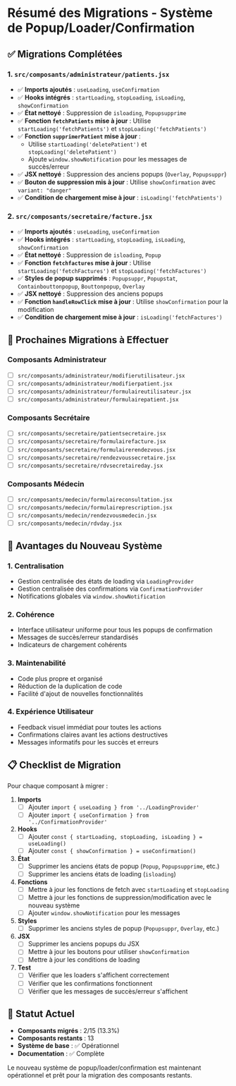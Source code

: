 # Résumé des Migrations - Système de Popup/Loader/Confirmation

## ✅ Migrations Complétées

### 1. `src/composants/administrateur/patients.jsx`
- ✅ **Imports ajoutés** : `useLoading`, `useConfirmation`
- ✅ **Hooks intégrés** : `startLoading`, `stopLoading`, `isLoading`, `showConfirmation`
- ✅ **État nettoyé** : Suppression de `isloading`, `Popupsupprime`
- ✅ **Fonction `fetchPatients` mise à jour** : Utilise `startLoading('fetchPatients')` et `stopLoading('fetchPatients')`
- ✅ **Fonction `supprimerPatient` mise à jour** : 
  - Utilise `startLoading('deletePatient')` et `stopLoading('deletePatient')`
  - Ajoute `window.showNotification` pour les messages de succès/erreur
- ✅ **JSX nettoyé** : Suppression des anciens popups (`Overlay`, `Popupsuppr`)
- ✅ **Bouton de suppression mis à jour** : Utilise `showConfirmation` avec `variant: "danger"`
- ✅ **Condition de chargement mise à jour** : `isLoading('fetchPatients')`

### 2. `src/composants/secretaire/facture.jsx`
- ✅ **Imports ajoutés** : `useLoading`, `useConfirmation`
- ✅ **Hooks intégrés** : `startLoading`, `stopLoading`, `isLoading`, `showConfirmation`
- ✅ **État nettoyé** : Suppression de `isloading`, `Popup`
- ✅ **Fonction `fetchfactures` mise à jour** : Utilise `startLoading('fetchFactures')` et `stopLoading('fetchFactures')`
- ✅ **Styles de popup supprimés** : `Popupsuppr`, `Popupstat`, `Containbouttonpopup`, `Bouttonpopup`, `Overlay`
- ✅ **JSX nettoyé** : Suppression des anciens popups
- ✅ **Fonction `handleRowClick` mise à jour** : Utilise `showConfirmation` pour la modification
- ✅ **Condition de chargement mise à jour** : `isLoading('fetchFactures')`

## 🔄 Prochaines Migrations à Effectuer

### Composants Administrateur
- [ ] `src/composants/administrateur/modifierutilisateur.jsx`
- [ ] `src/composants/administrateur/modifierpatient.jsx`
- [ ] `src/composants/administrateur/formulaireutilisateur.jsx`
- [ ] `src/composants/administrateur/formulairepatient.jsx`

### Composants Secrétaire
- [ ] `src/composants/secretaire/patientsecretaire.jsx`
- [ ] `src/composants/secretaire/formulairefacture.jsx`
- [ ] `src/composants/secretaire/formulairerendezvous.jsx`
- [ ] `src/composants/secretaire/rendezvoussecretaire.jsx`
- [ ] `src/composants/secretaire/rdvsecretaireday.jsx`

### Composants Médecin
- [ ] `src/composants/medecin/formulaireconsultation.jsx`
- [ ] `src/composants/medecin/formulaireprescription.jsx`
- [ ] `src/composants/medecin/rendezvousmedecin.jsx`
- [ ] `src/composants/medecin/rdvday.jsx`

## 🎯 Avantages du Nouveau Système

### 1. **Centralisation**
- Gestion centralisée des états de loading via `LoadingProvider`
- Gestion centralisée des confirmations via `ConfirmationProvider`
- Notifications globales via `window.showNotification`

### 2. **Cohérence**
- Interface utilisateur uniforme pour tous les popups de confirmation
- Messages de succès/erreur standardisés
- Indicateurs de chargement cohérents

### 3. **Maintenabilité**
- Code plus propre et organisé
- Réduction de la duplication de code
- Facilité d'ajout de nouvelles fonctionnalités

### 4. **Expérience Utilisateur**
- Feedback visuel immédiat pour toutes les actions
- Confirmations claires avant les actions destructives
- Messages informatifs pour les succès et erreurs

## 📋 Checklist de Migration

Pour chaque composant à migrer :

1. **Imports**
   - [ ] Ajouter `import { useLoading } from '../LoadingProvider'`
   - [ ] Ajouter `import { useConfirmation } from '../ConfirmationProvider'`

2. **Hooks**
   - [ ] Ajouter `const { startLoading, stopLoading, isLoading } = useLoading()`
   - [ ] Ajouter `const { showConfirmation } = useConfirmation()`

3. **État**
   - [ ] Supprimer les anciens états de popup (`Popup`, `Popupsupprime`, etc.)
   - [ ] Supprimer les anciens états de loading (`isloading`)

4. **Fonctions**
   - [ ] Mettre à jour les fonctions de fetch avec `startLoading` et `stopLoading`
   - [ ] Mettre à jour les fonctions de suppression/modification avec le nouveau système
   - [ ] Ajouter `window.showNotification` pour les messages

5. **Styles**
   - [ ] Supprimer les anciens styles de popup (`Popupsuppr`, `Overlay`, etc.)

6. **JSX**
   - [ ] Supprimer les anciens popups du JSX
   - [ ] Mettre à jour les boutons pour utiliser `showConfirmation`
   - [ ] Mettre à jour les conditions de loading

7. **Test**
   - [ ] Vérifier que les loaders s'affichent correctement
   - [ ] Vérifier que les confirmations fonctionnent
   - [ ] Vérifier que les messages de succès/erreur s'affichent

## 🚀 Statut Actuel

- **Composants migrés** : 2/15 (13.3%)
- **Composants restants** : 13
- **Système de base** : ✅ Opérationnel
- **Documentation** : ✅ Complète

Le nouveau système de popup/loader/confirmation est maintenant opérationnel et prêt pour la migration des composants restants. 